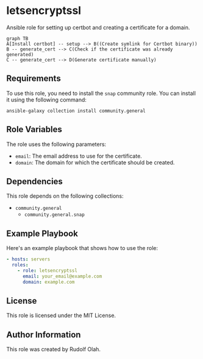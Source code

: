 letsencryptssl
=========

Ansible role for setting up certbot and creating a certificate for a domain.

```mermaid
graph TB
A[Install certbot] -- setup --> B((Create symlink for Certbot binary))
B -- generate_cert --> C(Check if the certificate was already generated)
C -- generate_cert --> D(Generate certificate manually)
```

Requirements
------------

To use this role, you need to install the `snap` community role. You can install it using the following command:

```shell
ansible-galaxy collection install community.general
```

Role Variables
--------------

The role uses the following parameters:

- `email`: The email address to use for the certificate.
- `domain`: The domain for which the certificate should be created.

Dependencies
------------

This role depends on the following collections:

- `community.general`
  - `community.general.snap`

Example Playbook
----------------

Here's an example playbook that shows how to use the role:

```yaml
- hosts: servers
  roles:
    - role: letsencryptssl
      email: your_email@example.com
      domain: example.com
```

License
-------

This role is licensed under the MIT License.

Author Information
------------------

This role was created by Rudolf Olah.
